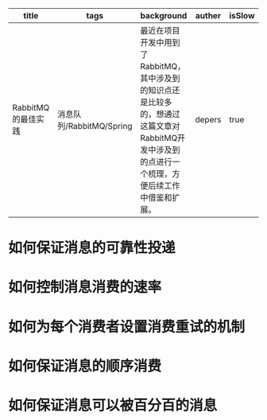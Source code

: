 | title              | tags                     | background                                                   | auther | isSlow |
| ------------------ | ------------------------ | ------------------------------------------------------------ | ------ | ------ |
| RabbitMQ的最佳实践 | 消息队列/RabbitMQ/Spring | 最近在项目开发中用到了RabbitMQ，其中涉及到的知识点还是比较多的，想通过这篇文章对RabbitMQ开发中涉及到的点进行一个梳理，方便后续工作中借鉴和扩展。 | depers | true   |

# 如何保证消息的可靠性投递

# 如何控制消息消费的速率

# 如何为每个消费者设置消费重试的机制

# 如何保证消息的顺序消费

# 如何保证消息可以被百分百的消息